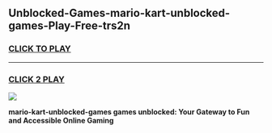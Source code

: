
## Unblocked-Games-mario-kart-unblocked-games-Play-Free-trs2n
<h3>
<a href="https://premium76.site?title=mario-kart-unblocked-games&ref=10A">CLICK TO PLAY</a></h3>
<hr>

<h3>
<a href="https://premium76.site?title=mario-kart-unblocked-games&ref=10A">CLICK 2 PLAY</a>
  
</h3>

<a href="https://premium76.site?title=mario-kart-unblocked-games&ref=10A"><img src="https://clearcache.store/games.png"></a>


**mario-kart-unblocked-games games unblocked: Your Gateway to Fun and Accessible Online Gaming**
